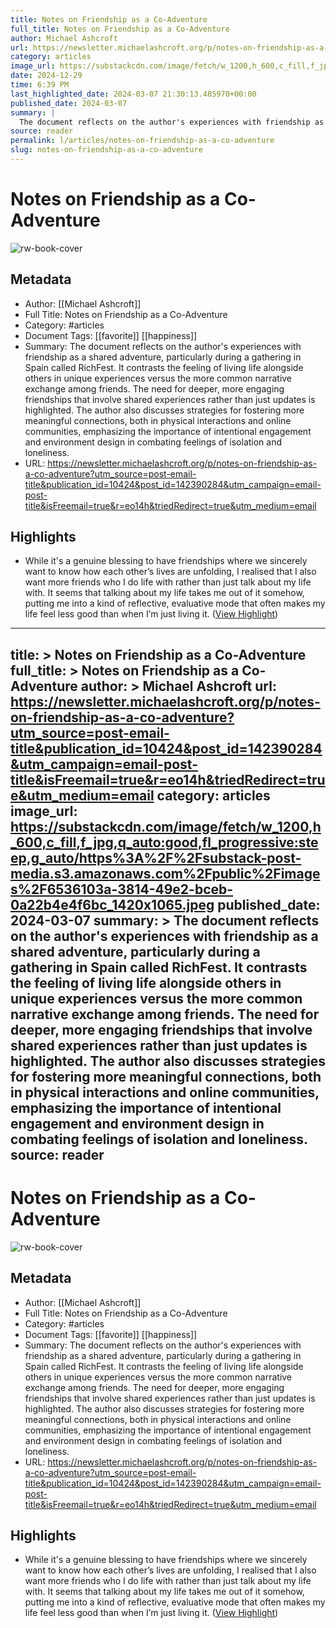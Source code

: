 ```yaml
---
title: Notes on Friendship as a Co-Adventure
full_title: Notes on Friendship as a Co-Adventure
author: Michael Ashcroft
url: https://newsletter.michaelashcroft.org/p/notes-on-friendship-as-a-co-adventure?utm_source=post-email-title&publication_id=10424&post_id=142390284&utm_campaign=email-post-title&isFreemail=true&r=eo14h&triedRedirect=true&utm_medium=email
category: articles
image_url: https://substackcdn.com/image/fetch/w_1200,h_600,c_fill,f_jpg,q_auto:good,fl_progressive:steep,g_auto/https%3A%2F%2Fsubstack-post-media.s3.amazonaws.com%2Fpublic%2Fimages%2F6536103a-3814-49e2-bceb-0a22b4e4f6bc_1420x1065.jpeg
date: 2024-12-29
time: 6:39 PM
last_highlighted_date: 2024-03-07 21:30:13.485970+00:00
published_date: 2024-03-07
summary: |
  The document reflects on the author's experiences with friendship as a shared adventure, particularly during a gathering in Spain called RichFest. It contrasts the feeling of living life alongside others in unique experiences versus the more common narrative exchange among friends. The need for deeper, more engaging friendships that involve shared experiences rather than just updates is highlighted. The author also discusses strategies for fostering more meaningful connections, both in physical interactions and online communities, emphasizing the importance of intentional engagement and environment design in combating feelings of isolation and loneliness.
source: reader
permalink: l/articles/notes-on-friendship-as-a-co-adventure
slug: notes-on-friendship-as-a-co-adventure
---
```

# Notes on Friendship as a Co-Adventure

![rw-book-cover](https://substackcdn.com/image/fetch/w_1200,h_600,c_fill,f_jpg,q_auto:good,fl_progressive:steep,g_auto/https%3A%2F%2Fsubstack-post-media.s3.amazonaws.com%2Fpublic%2Fimages%2F6536103a-3814-49e2-bceb-0a22b4e4f6bc_1420x1065.jpeg)

## Metadata
- Author: [[Michael Ashcroft]]
- Full Title: Notes on Friendship as a Co-Adventure
- Category: #articles
- Document Tags: [[favorite]] [[happiness]] 
- Summary: The document reflects on the author's experiences with friendship as a shared adventure, particularly during a gathering in Spain called RichFest. It contrasts the feeling of living life alongside others in unique experiences versus the more common narrative exchange among friends. The need for deeper, more engaging friendships that involve shared experiences rather than just updates is highlighted. The author also discusses strategies for fostering more meaningful connections, both in physical interactions and online communities, emphasizing the importance of intentional engagement and environment design in combating feelings of isolation and loneliness.
- URL: https://newsletter.michaelashcroft.org/p/notes-on-friendship-as-a-co-adventure?utm_source=post-email-title&publication_id=10424&post_id=142390284&utm_campaign=email-post-title&isFreemail=true&r=eo14h&triedRedirect=true&utm_medium=email

## Highlights
- While it's a genuine blessing to have friendships where we sincerely want to know how each other’s lives are unfolding, I realised that I also want more friends who I do life with rather than just talk about my life with. It seems that talking about my life takes me out of it somehow, putting me into a kind of reflective, evaluative mode that often makes my life feel less good than when I’m just living it. ([View Highlight](https://read.readwise.io/read/01hrdd5sk3hd1qysey1j38znbp))


---
title: >
  Notes on Friendship as a Co-Adventure
full_title: >
  Notes on Friendship as a Co-Adventure
author: >
  Michael Ashcroft
url: https://newsletter.michaelashcroft.org/p/notes-on-friendship-as-a-co-adventure?utm_source=post-email-title&publication_id=10424&post_id=142390284&utm_campaign=email-post-title&isFreemail=true&r=eo14h&triedRedirect=true&utm_medium=email
category: articles
image_url: https://substackcdn.com/image/fetch/w_1200,h_600,c_fill,f_jpg,q_auto:good,fl_progressive:steep,g_auto/https%3A%2F%2Fsubstack-post-media.s3.amazonaws.com%2Fpublic%2Fimages%2F6536103a-3814-49e2-bceb-0a22b4e4f6bc_1420x1065.jpeg
published_date: 2024-03-07
summary: >
  The document reflects on the author's experiences with friendship as a shared adventure, particularly during a gathering in Spain called RichFest. It contrasts the feeling of living life alongside others in unique experiences versus the more common narrative exchange among friends. The need for deeper, more engaging friendships that involve shared experiences rather than just updates is highlighted. The author also discusses strategies for fostering more meaningful connections, both in physical interactions and online communities, emphasizing the importance of intentional engagement and environment design in combating feelings of isolation and loneliness.
source: reader
---
# Notes on Friendship as a Co-Adventure

![rw-book-cover](https://substackcdn.com/image/fetch/w_1200,h_600,c_fill,f_jpg,q_auto:good,fl_progressive:steep,g_auto/https%3A%2F%2Fsubstack-post-media.s3.amazonaws.com%2Fpublic%2Fimages%2F6536103a-3814-49e2-bceb-0a22b4e4f6bc_1420x1065.jpeg)

## Metadata
- Author: [[Michael Ashcroft]]
- Full Title: Notes on Friendship as a Co-Adventure
- Category: #articles
- Document Tags: [[favorite]] [[happiness]] 
- Summary: The document reflects on the author's experiences with friendship as a shared adventure, particularly during a gathering in Spain called RichFest. It contrasts the feeling of living life alongside others in unique experiences versus the more common narrative exchange among friends. The need for deeper, more engaging friendships that involve shared experiences rather than just updates is highlighted. The author also discusses strategies for fostering more meaningful connections, both in physical interactions and online communities, emphasizing the importance of intentional engagement and environment design in combating feelings of isolation and loneliness.
- URL: https://newsletter.michaelashcroft.org/p/notes-on-friendship-as-a-co-adventure?utm_source=post-email-title&publication_id=10424&post_id=142390284&utm_campaign=email-post-title&isFreemail=true&r=eo14h&triedRedirect=true&utm_medium=email

## Highlights
- While it's a genuine blessing to have friendships where we sincerely want to know how each other’s lives are unfolding, I realised that I also want more friends who I do life with rather than just talk about my life with. It seems that talking about my life takes me out of it somehow, putting me into a kind of reflective, evaluative mode that often makes my life feel less good than when I’m just living it. ([View Highlight](https://read.readwise.io/read/01hrdd5sk3hd1qysey1j38znbp))


